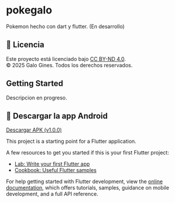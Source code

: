 # pokegalo

Pokemon hecho con dart y flutter. (En desarrollo)

## 📄 Licencia

Este proyecto está licenciado bajo [CC BY-ND 4.0](https://creativecommons.org/licenses/by-nd/4.0/).  
© 2025 Galo Gines. Todos los derechos reservados.


## Getting Started

Descripcion en progreso.

## 📱 Descargar la app Android

[Descargar APK (v1.0.0)](https://github.com/GaloGinesGarcia/PokeGalo/releases/download/v1.0.0/app-release.apk)


This project is a starting point for a Flutter application.

A few resources to get you started if this is your first Flutter project:

- [Lab: Write your first Flutter app](https://docs.flutter.dev/get-started/codelab)
- [Cookbook: Useful Flutter samples](https://docs.flutter.dev/cookbook)

For help getting started with Flutter development, view the
[online documentation](https://docs.flutter.dev/), which offers tutorials,
samples, guidance on mobile development, and a full API reference.
